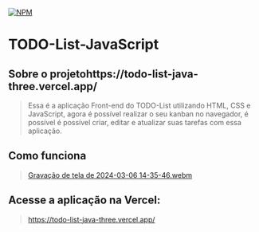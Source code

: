 [![NPM](https://img.shields.io/npm/l/react)](https://github.com/Dev-JeanCharles/TODO-List-Java/blob/master/backend/LICENSE) 
# TODO-List-JavaScript

## Sobre o projetohttps://todo-list-java-three.vercel.app/
> Essa é a aplicação Front-end do TODO-List utilizando HTML, CSS e JavaScript, agora é possível realizar o seu kanban no navegador, é possível é possível criar, editar e atualizar suas tarefas com essa aplicação.

## Como funciona
> [Gravação de tela de 2024-03-06 14-35-46.webm](https://github.com/Dev-JeanCharles/TODO-List-Java/assets/85767415/a1b946fe-21f5-40b0-b5ea-22d1d70d9e7a)

## Acesse a aplicação na Vercel:
> https://todo-list-java-three.vercel.app/
